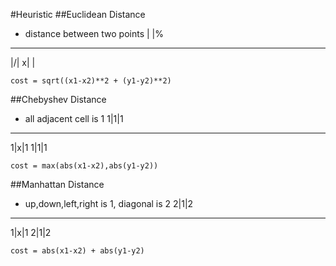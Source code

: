 #Heuristic
##Euclidean Distance
* distance between two points
 | |%
-----
 |/| 
x| | 
```
cost = sqrt((x1-x2)**2 + (y1-y2)**2)
```

##Chebyshev Distance
* all adjacent cell is 1
1|1|1
-----
1|x|1
1|1|1
```
cost = max(abs(x1-x2),abs(y1-y2))
```

##Manhattan Distance
* up,down,left,right is 1, diagonal is 2
2|1|2
-----
1|x|1
2|1|2
```
cost = abs(x1-x2) + abs(y1-y2)
```


